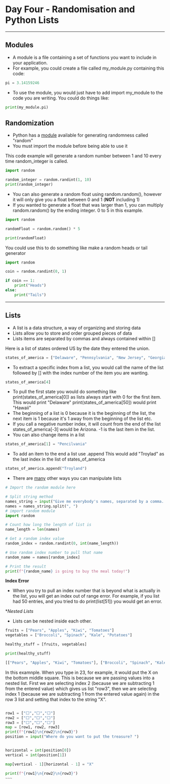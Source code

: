 # Day Four - Randomisation and Python Lists

---
## Modules
- A module is a file containing a set of functions you want to include in your application.
- For example, you could create a file called my_module.py containing this code:
```python
pi = 3.14159246
```
- To use the module, you would just have to add import my_module to the code you are writing. You could do things like:
```python
print(my_module.pi)
```

## Randomization

- Python has a [module](https://www.askpython.com/python-modules/python-random-module-generate-random-numbers-sequences) available for generating randomness called "random"
- You must import the module before being able to use it

This code example will generate a random number between 1 and 10 every time random_integer is called.
```python
import random

random_integer = random.randint(1, 10)
print(random_integer)
```
- You can also generate a random float using random.random(), however it will only give you a float between 0 and 1 (**NOT** including 1)
- If you wanted to generate a float that was larger than 1, you can multiply random.random() by the ending integer. 0 to 5 in this example.
```python
import random

randomFloat = random.random() * 5

print(randomFloat)
```
You could use this to do something like make a random heads or tail generator
```python
import random

coin = random.randint(0, 1)

if coin == 1:
    print("Heads")
else:
    print("Tails")
```

---

## Lists
- A list is a data structure, a way of organizing and storing data
- Lists allow you to store and order grouped pieces of data
- Lists items are separated by commas and always contained within []

Here is a list of states ordered US by the date they entered the union.
```python
states_of_america = ["Delaware", "Pennsylvania", "New Jersey", "Georgia", "Connecticut", "Massachusetts", "Maryland", "South Carolina", "New Hampshire", "Virginia", "New York", "North Carolina", "Rhode Island", "Vermont", "Kentucky", "Tennessee", "Ohio", "Louisiana", "Indiana", "Mississippi", "Illinois", "Alabama", "Maine", "Missouri", "Arkansas", "Michigan", "Florida", "Texas", "Iowa", "Wisconsin", "California", "Minnesota", "Oregon", "Kansas", "West Virginia", "Nevada", "Nebraska", "Colorado", "North Dakota", "South Dakota", "Montana", "Washington", "Idaho", "Wyoming", "Utah", "Oklahoma", "New Mexico", "Arizona", "Alaska", "Hawaii"]
```
- To extract a specific index from a list, you would call the name of the list followed by [] with the index number of the item you are wanting. 
```python
states_of_america[4]
```
-  To pull the first state you would do something like print(states_of_america[0]) as lists always start with 0 for the first item. This would print "Delaware" print(states_of_america[50]) would print "Hawaii"
- The beginning of a list is 0 because it is the beginning of the list, the next item is 1 because it's 1 away from the beginning of the list etc.
- If you call a negative number index, it will count from the end of the list states_of_america[-3] would be Arizona. -1 is the last item in the list.
- You can also change items in a list
```python
states_of_america[1] = "Pencilvania"
```
- To add an item to the end a list use .append
This would add "Troylad" as the last index in the list of states_of_america
```python
states_of_america.append("Troyland")
```
- There are [many](https://docs.python.org/3/tutorial/datastructures.html) other ways you can manipulate lists

```python
# Import the random module here

# Split string method
names_string = input("Give me everybody's names, separated by a comma. ")
names = names_string.split(", ")
# import random module
import random

# Count how long the length of list is
name_length = len(names)

# Get a random index value
random_index = random.randint(0, int(name_length))

# Use random index number to pull that name
random_name = names[random_index]

# Print the result
print(f"{random_name} is going to buy the meal today!")
```
**Index Error**
- When you try to pull an index number that is beyond what is actually in the list, you will get an index out of range error. For example, if you list had 50 entries, and you tried to do print(list[51]) you would get an error.

**Nested Lists*
- Lists can be nested inside each other.

```python
fruits = ["Pears", "Apples", "Kiwi", "Tomatoes"]
vegetables = ["Broccoli", "Spinach", "Kale", "Potatoes"]

healthy_stuff = [fruits, vegetables]

print(healthy_stuff)

[["Pears", "Apples", "Kiwi", "Tomatoes"], ["Broccoli", "Spinach", "Kale", "Potatoes"]]
```
In this examnple. When you type in 23, for example, it would put the X on the bottom middle square. This is because we are passing values into a nested list. First we are selecting index 2 (because we are subtracting 1 from the entered value) which gives us list "row3", then we are selecting index 1 (because we are subtracting 1 from the entered value again) in the row 3 list and setting that index to the string "X".
```python

row1 = ["⬜️","️⬜️","️⬜️"]
row2 = ["⬜️","⬜️","️⬜️"]
row3 = ["⬜️️","⬜️️","⬜️️"]
map = [row1, row2, row3]
print(f"{row1}\n{row2}\n{row3}")
position = input("Where do you want to put the treasure? ")


horizontal = int(position[0])
vertical = int(position[1])

map[vertical - 1][horizontal - 1] = "X"

print(f"{row1}\n{row2}\n{row3}")
~~~
